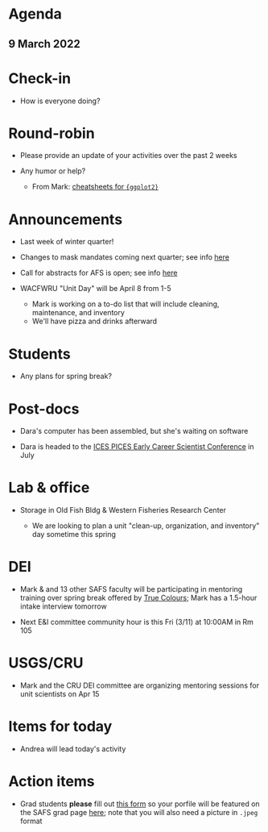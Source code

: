 # Agenda

## 9 March 2022


# Check-in

* How is everyone doing?


# Round-robin

* Please provide an update of your activities over the past 2 weeks

* Any humor or help?
    * From Mark: [cheatsheets for `{ggplot2}`](https://ggplot2tor.com/cheatsheets/)


# Announcements

* Last week of winter quarter!

* Changes to mask mandates coming next quarter; see info [here](https://we.explore.uw.edu/index.php/email/emailWebview?md_id=12192&mkt_tok=NTI3LUFIUi0yNjUAAAGDChetUpq793xkF87u3hF83-cR4-2Hjvlk4hqpYDYeD1hSH2EEIS2dREWllzoyewTbNnifZTcKnXU17y54iOobXU232J_Q3YwSlfyy8peN)

* Call for abstracts for AFS is open; see info [here](https://afsannualmeeting.fisheries.org/call-for-abstracts-2/)

* WACFWRU "Unit Day" will be April 8 from 1-5
    - Mark is working on a to-do list that will include cleaning, maintenance, and inventory  
    - We'll have pizza and drinks afterward


# Students

* Any plans for spring break?


# Post-docs

* Dara's computer has been assembled, but she's waiting on software

* Dara is headed to the [ICES PICES Early Career Scientist Conference](https://www.ices.dk/events/symposia/ecsc4/Pages/default.aspx) in July


# Lab & office

* Storage in Old Fish Bldg & Western Fisheries Research Center

    - We are looking to plan a unit "clean-up, organization, and inventory" day sometime this spring


# DEI

* Mark & and 13 other SAFS faculty will be participating in mentoring training over spring break offered by [True Colours](https://www.truecolorsintl.com/); Mark has a 1.5-hour intake interview tomorrow

* Next E&I committee community hour is this Fri (3/11) at 10:00AM in Rm 105


# USGS/CRU

* Mark and the CRU DEI committee are organizing mentoring sessions for unit scientists on Apr 15


# Items for today

* Andrea will lead today's activity


# Action items

* Grad students **please** fill out [this form](https://docs.google.com/forms/d/e/1FAIpQLScNvJ0rXzL48FmJqybD-Ipxqq6Dk7vc9-cFcGZ9bJ1TbmnFIg/viewform) so your porfile will be featured on the SAFS grad page [here](https://fish.uw.edu/students/graduate-program/meet-our-graduate-students/); note that you will also need a picture in `.jpeg` format

